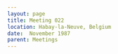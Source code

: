 ```yaml
---
layout: page
title: Meeting 022
location: Habay-la-Neuve, Belgium
date:  November 1987
parent: Meetings
---
```

